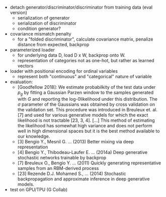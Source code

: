 - detach generator/discriminator/discriminator from training data (eval version)
    - serialization of generator
    - serialization of discriminator
    - condition generator?
- covariance mismatch penalty
    - for a "folded discriminator", calculate covariance matrix, penalize distance from expected, backprop
- parameterized loader
    - for underlying data D, load D x W, backprop onto W.
    - representation of categories not as one-hot, but rather as learned vectors
- loader with positional encoding for ordinal variables
    - represent both "continuous" and "categorical" nature of variable
- evaluation:
    -  [Goodfellow 2018]: We estimate probabilkity of the test data under *p<sub>g</sub>* by fitting a Gaussian Parzen window to the samples generated with *G* and reporting the log-0likelihood under this distribution. The *σ* parameter of the Gaussians was obtained by cross validation on the validation set. This procedure was introduced in Breuleux et. al. [7] and used for various generative models for which the exact likelihood is not tractable [23, 3, 4]. [...] This method of estimating the likelihood has somewhat high variance and does not perform well in high dimensional spaces but it is the best method available to our knowledge.
    - [3] Bengio Y., Mesnil G. ... (2013) Better mixing via deep representation
    - [4] Bengio Y., Thibodeau-Laufer E. ... (2014a) Deep generative stochastic networks trainable by backprop
    - [7] Breuleux O., Bengio Y. ... (2011) Quickly generating representative samples from an RBM-derived process
    - [23] Rezende D.J. Mohamed S., ... (2014) Stochastic backpropagation and approximate inference in deep generative models.
- test on GPU/TPU (G Collab)
